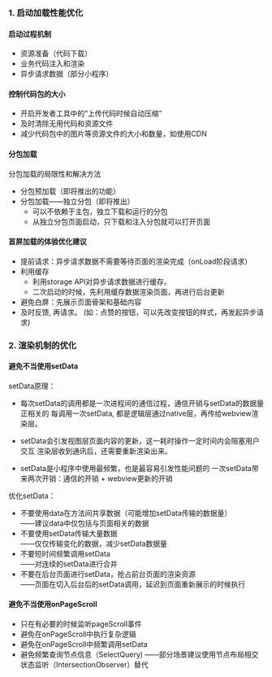 ### 1. 启动加载性能优化
#### 启动过程机制
* 资源准备（代码下载）
* 业务代码注入和渲染
* 异步请求数据（部分小程序）

#### 控制代码包的大小
* 开启开发者工具中的“上传代码时候自动压缩”
* 及时清除无用代码和资源文件
* 减少代码包中的图片等资源文件的大小和数量，如使用CDN

#### 分包加载
分包加载的局限性和解决方法

* 分包预加载（即将推出的功能）
* 分包加载——独立分包（即将推出）
  - 可以不依赖于主包，独立下载和运行的分包
  - 从独立分包页面启动，只下载和注入分包就可以打开页面

#### 首屏加载的体验优化建议

* 提前请求：异步请求数据不需要等待页面的渲染完成（onLoad阶段请求）
* 利用缓存
  - 利用storage API对异步请求数据进行缓存。
  - 二次启动的时候，先利用缓存数据渲染页面，再进行后台更新
* 避免白屏：先展示页面骨架和基础内容
* 及时反馈, 再请求。 (如：点赞的按钮，可以先改变按钮的样式，再发起异步请求)

### 2. 渲染机制的优化
#### 避免不当使用setData
setData原理：
* 每次setData的调用都是一次进程间的通信过程，通信开销与setData的数据量正相关的
    每调用一次setData, 都是逻辑层通过native层，再传给webview渲染层。
    
* setData会引发视图层页面内容的更新，这一耗时操作一定时间内会阻塞用户交互
    渲染层收到通讯后，还需要重新渲染出来。
    
* setData是小程序中使用最频繁，也是最容易引发性能问题的
    一次setData带来两次开销：通信的开销 + webview更新的开销

优化setData：
* 不要使用data在方法间共享数据（可能增加setData传输的数据量）  
    ——建议data中仅包括与页面相关的数据
* 不要使用setData传输大量数据  
    ——仅仅传输变化的数据，减少setData数据量
* 不要短时间频繁调用setData  
    ——对连续的setData进行合并
* 不要在后台页面进行setData，抢占前台页面的渲染资源  
    ——页面在切入后台后的setData调用，延迟到页面重新展示的时候执行

#### 避免不当使用onPageScroll     
* 只在有必要的时候监听pageScroll事件
* 避免在onPageScroll中执行复杂逻辑
* 避免在onPageScroll中频繁调用setData
* 避免频繁查询节点信息（SelectQuery)
  ——部分场景建议使用节点布局相交状态监听（IntersectionObserver）替代
